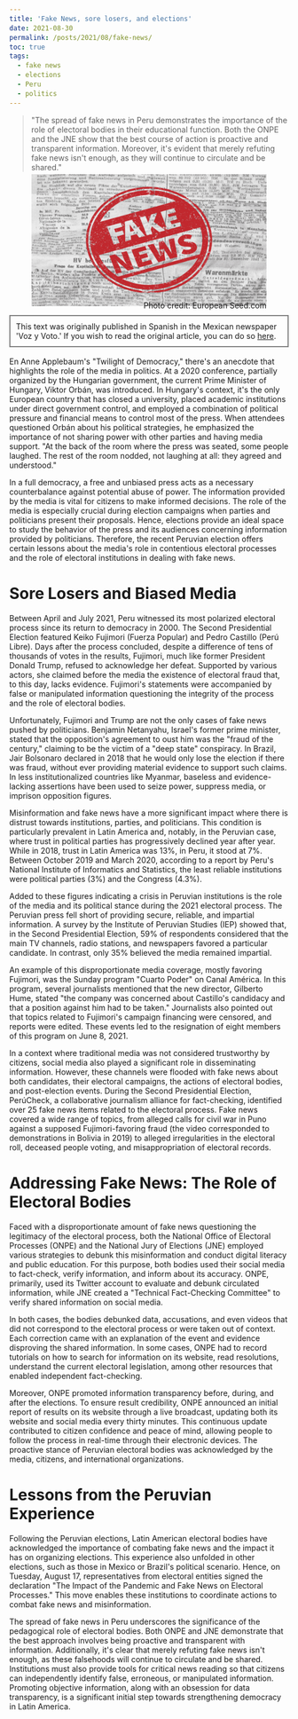 ```yaml
---
title: 'Fake News, sore losers, and elections'
date: 2021-08-30
permalink: /posts/2021/08/fake-news/
toc: true
tags:
  - fake news
  - elections
  - Peru
  - politics
---
```

> "The spread of fake news in Peru demonstrates the importance of the role of electoral bodies in their educational function. Both the ONPE and the JNE show that the best course of action is proactive and transparent information. Moreover, it's evident that merely refuting fake news isn't enough, as they will continue to circulate and be shared."

<div style="text-align: center;">
  <figure style="display: inline-block; text-align: center; margin-top: -10px;">
    <img src="/images/fake-news.png" style="display: block;">
    <figcaption style="margin-top: -10px; text-align: right;">Photo credit: European Seed.com</figcaption>
  </figure>
</div>
<div style="border: 2px solid grey; padding: 10px; margin-top: -5px; margin-bottom: 0px;">
This text was originally published in Spanish in the Mexican newspaper 'Voz y Voto.' If you wish to read the original article, you can do so <a href="https://www.vozyvoto.com.mx/articulo/fake-news-malos-perdedores-y-elecciones?category_id=11">here</a>.
</div>
<br>
En Anne Applebaum's "Twilight of Democracy," there's an anecdote that highlights the role of the media in politics. At a 2020 conference, partially organized by the Hungarian government, the current Prime Minister of Hungary, Viktor Orbán, was introduced. In Hungary's context, it's the only European country that has closed a university, placed academic institutions under direct government control, and employed a combination of political pressure and financial means to control most of the press. When attendees questioned Orbán about his political strategies, he emphasized the importance of not sharing power with other parties and having media support. "At the back of the room where the press was seated, some people laughed. The rest of the room nodded, not laughing at all: they agreed and understood."

In a full democracy, a free and unbiased press acts as a necessary counterbalance against potential abuse of power. The information provided by the media is vital for citizens to make informed decisions. The role of the media is especially crucial during election campaigns when parties and politicians present their proposals. Hence, elections provide an ideal space to study the behavior of the press and its audiences concerning information provided by politicians. Therefore, the recent Peruvian election offers certain lessons about the media's role in contentious electoral processes and the role of electoral institutions in dealing with fake news.

# Sore Losers and Biased Media

Between April and July 2021, Peru witnessed its most polarized electoral process since its return to democracy in 2000. The Second Presidential Election featured Keiko Fujimori (Fuerza Popular) and Pedro Castillo (Perú Libre). Days after the process concluded, despite a difference of tens of thousands of votes in the results, Fujimori, much like former President Donald Trump, refused to acknowledge her defeat. Supported by various actors, she claimed before the media the existence of electoral fraud that, to this day, lacks evidence. Fujimori's statements were accompanied by false or manipulated information questioning the integrity of the process and the role of electoral bodies.

Unfortunately, Fujimori and Trump are not the only cases of fake news pushed by politicians. Benjamin Netanyahu, Israel's former prime minister, stated that the opposition's agreement to oust him was the "fraud of the century," claiming to be the victim of a "deep state" conspiracy. In Brazil, Jair Bolsonaro declared in 2018 that he would only lose the election if there was fraud, without ever providing material evidence to support such claims. In less institutionalized countries like Myanmar, baseless and evidence-lacking assertions have been used to seize power, suppress media, or imprison opposition figures.

Misinformation and fake news have a more significant impact where there is distrust towards institutions, parties, and politicians. This condition is particularly prevalent in Latin America and, notably, in the Peruvian case, where trust in political parties has progressively declined year after year. While in 2018, trust in Latin America was 13%, in Peru, it stood at 7%. Between October 2019 and March 2020, according to a report by Peru's National Institute of Informatics and Statistics, the least reliable institutions were political parties (3%) and the Congress (4.3%).

Added to these figures indicating a crisis in Peruvian institutions is the role of the media and its political stance during the 2021 electoral process. The Peruvian press fell short of providing secure, reliable, and impartial information. A survey by the Institute of Peruvian Studies (IEP) showed that, in the Second Presidential Election, 59% of respondents considered that the main TV channels, radio stations, and newspapers favored a particular candidate. In contrast, only 35% believed the media remained impartial.

An example of this disproportionate media coverage, mostly favoring Fujimori, was the Sunday program "Cuarto Poder" on Canal América. In this program, several journalists mentioned that the new director, Gilberto Hume, stated "the company was concerned about Castillo's candidacy and that a position against him had to be taken." Journalists also pointed out that topics related to Fujimori's campaign financing were censored, and reports were edited. These events led to the resignation of eight members of this program on June 8, 2021.

In a context where traditional media was not considered trustworthy by citizens, social media also played a significant role in disseminating information. However, these channels were flooded with fake news about both candidates, their electoral campaigns, the actions of electoral bodies, and post-election events. During the Second Presidential Election, PerúCheck, a collaborative journalism alliance for fact-checking, identified over 25 fake news items related to the electoral process. Fake news covered a wide range of topics, from alleged calls for civil war in Puno against a supposed Fujimori-favoring fraud (the video corresponded to demonstrations in Bolivia in 2019) to alleged irregularities in the electoral roll, deceased people voting, and misappropriation of electoral records.

# Addressing Fake News: The Role of Electoral Bodies

Faced with a disproportionate amount of fake news questioning the legitimacy of the electoral process, both the National Office of Electoral Processes (ONPE) and the National Jury of Elections (JNE) employed various strategies to debunk this misinformation and conduct digital literacy and public education. For this purpose, both bodies used their social media to fact-check, verify information, and inform about its accuracy. ONPE, primarily, used its Twitter account to evaluate and debunk circulated information, while JNE created a "Technical Fact-Checking Committee" to verify shared information on social media.

In both cases, the bodies debunked data, accusations, and even videos that did not correspond to the electoral process or were taken out of context. Each correction came with an explanation of the event and evidence disproving the shared information. In some cases, ONPE had to record tutorials on how to search for information on its website, read resolutions, understand the current electoral legislation, among other resources that enabled independent fact-checking.

Moreover, ONPE promoted information transparency before, during, and after the elections. To ensure result credibility, ONPE announced an initial report of results on its website through a live broadcast, updating both its website and social media every thirty minutes. This continuous update contributed to citizen confidence and peace of mind, allowing people to follow the process in real-time through their electronic devices. The proactive stance of Peruvian electoral bodies was acknowledged by the media, citizens, and international organizations.

# Lessons from the Peruvian Experience

Following the Peruvian elections, Latin American electoral bodies have acknowledged the importance of combating fake news and the impact it has on organizing elections. This experience also unfolded in other elections, such as those in Mexico or Brazil's political scenario. Hence, on Tuesday, August 17, representatives from electoral entities signed the declaration "The Impact of the Pandemic and Fake News on Electoral Processes." This move enables these institutions to coordinate actions to combat fake news and misinformation.

The spread of fake news in Peru underscores the significance of the pedagogical role of electoral bodies. Both ONPE and JNE demonstrate that the best approach involves being proactive and transparent with information. Additionally, it's clear that merely refuting fake news isn't enough, as these falsehoods will continue to circulate and be shared. Institutions must also provide tools for critical news reading so that citizens can independently identify false, erroneous, or manipulated information. Promoting objective information, along with an obsession for data transparency, is a significant initial step towards strengthening democracy in Latin America.